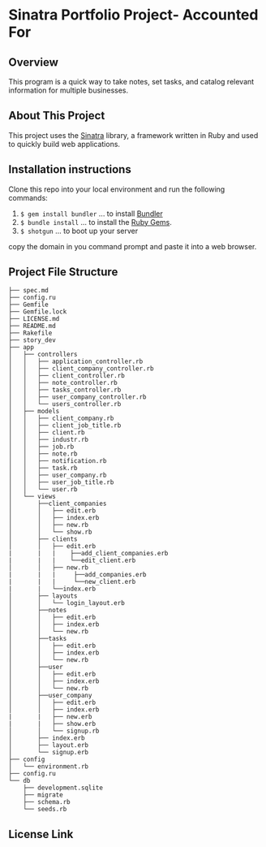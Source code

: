 # Sinatra Portfolio Project- Accounted For

## Overview

This program is a quick way to take notes, set tasks, and catalog relevant information for multiple businesses.

## About This Project

This project uses the [Sinatra](http://sinatrarb.com/) library, a framework written in Ruby and used to quickly build web applications.

## Installation instructions

Clone this repo into your local environment and run the following commands:

1. `$ gem install bundler` ... to install [Bundler](https://bundler.io/)
1. `$ bundle install` ... to install the [Ruby Gems](https://rubygems.org/).
2. `$ shotgun` ... to boot up your server

copy the domain in you command prompt and paste it into a web browser.

## Project File Structure
```
├── spec.md
├── config.ru
├── Gemfile
├── Gemfile.lock
├── LICENSE.md
├── README.md
├── Rakefile
├── story_dev
├── app
│   ├── controllers
│   │   ├── application_controller.rb
│   │   ├── client_company_controller.rb
│   │   ├── client_controller.rb
│   │   ├── note_controller.rb
│   │   ├── tasks_controller.rb
│   │   ├── user_company_controller.rb
│   │   └── users_controller.rb
│   ├── models
│   │   ├── client_company.rb
│   │   ├── client_job_title.rb
│   │   ├── client.rb
│   │   ├── industr.rb
│   │   ├── job.rb
│   │   ├── note.rb
│   │   ├── notification.rb
│   │   ├── task.rb
│   │   ├── user_company.rb
│   │   ├── user_job_title.rb
│   │   └── user.rb
│   └── views
│       ├──client_companies
│       │   ├── edit.erb
│       │   ├── index.erb
│       │   ├── new.rb
│       │   └── show.rb
│       ├── clients
│       │   ├── edit.erb
|       |   |    ├──add_client_companies.erb
|       |   |    └──edit_client.erb
│       │   ├── new.rb
|       |   |     ├──add_companies.erb
|       |   |     └──new_client.erb
|       |   └──index.erb
│       ├── layouts
│       │   └── login_layout.erb
│       ├──notes
│       │   ├── edit.erb
│       │   ├── index.erb
│       │   └── new.rb
│       ├──tasks
│       │   ├── edit.erb
│       │   ├── index.erb
│       │   └── new.rb
│       ├──user
│       │   ├── edit.erb
│       │   ├── index.erb
│       │   └── new.rb
│       ├──user_company
│       │   ├── edit.erb
│       │   ├── index.erb
|       |   ├── new.erb
|       |   ├── show.erb
│       │   └── signup.rb
│       ├── index.erb
│       ├── layout.erb
│       └── signup.erb
├── config
│   └── environment.rb
├── config.ru
└── db
    ├── development.sqlite
    ├── migrate
    ├── schema.rb
    └── seeds.rb
```

## License Link
